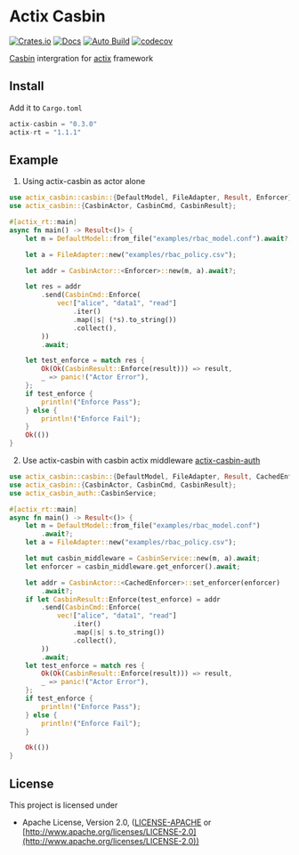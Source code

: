 # Actix Casbin

[![Crates.io](https://meritbadge.herokuapp.com/actix-casbin)](https://crates.io/crates/actix-casbin)
[![Docs](https://docs.rs/actix-casbin/badge.svg)](https://docs.rs/actix-casbin)
[![Auto Build](https://github.com/casbin-rs/actix-casbin/workflows/Auto%20Build/badge.svg)](https://github.com/casbin-rs/actix-casbin/actions/)
[![codecov](https://codecov.io/gh/casbin-rs/actix-casbin/branch/master/graph/badge.svg)](https://codecov.io/gh/casbin-rs/actix-casbin)

[Casbin](https://github.com/casbin/casbin-rs) intergration for [actix](https://github.com/actix/actix) framework

## Install

Add it to `Cargo.toml`

```rust
actix-casbin = "0.3.0"
actix-rt = "1.1.1"
```


## Example

1. Using actix-casbin as actor alone

```rust
use actix_casbin::casbin::{DefaultModel, FileAdapter, Result, Enforcer};
use actix_casbin::{CasbinActor, CasbinCmd, CasbinResult};

#[actix_rt::main]
async fn main() -> Result<()> {
    let m = DefaultModel::from_file("examples/rbac_model.conf").await?;

    let a = FileAdapter::new("examples/rbac_policy.csv");

    let addr = CasbinActor::<Enforcer>::new(m, a).await?;

    let res = addr
        .send(CasbinCmd::Enforce(
            vec!["alice", "data1", "read"]
                .iter()
                .map(|s| (*s).to_string())
                .collect(),
        ))
        .await;

    let test_enforce = match res {
        Ok(Ok(CasbinResult::Enforce(result))) => result,
        _ => panic!("Actor Error"),
    };
    if test_enforce {
        println!("Enforce Pass");
    } else {
        println!("Enforce Fail");
    }
    Ok(())
}
```
2. Use actix-casbin with casbin actix middleware [actix-casbin-auth](https://github.com/casbin-rs/actix-casbin-auth)
```rust
use actix_casbin::casbin::{DefaultModel, FileAdapter, Result, CachedEnforcer};
use actix_casbin::{CasbinActor, CasbinCmd, CasbinResult};
use actix_casbin_auth::CasbinService;

#[actix_rt::main]
async fn main() -> Result<()> {
    let m = DefaultModel::from_file("examples/rbac_model.conf")
        .await?;
    let a = FileAdapter::new("examples/rbac_policy.csv");

    let mut casbin_middleware = CasbinService::new(m, a).await;
    let enforcer = casbin_middleware.get_enforcer().await;

    let addr = CasbinActor::<CachedEnforcer>::set_enforcer(enforcer)
        .await?;
    if let CasbinResult::Enforce(test_enforce) = addr
        .send(CasbinCmd::Enforce(
            vec!["alice", "data1", "read"]
                .iter()
                .map(|s| s.to_string())
                .collect(),
        ))
        .await;
    let test_enforce = match res {
        Ok(Ok(CasbinResult::Enforce(result))) => result,
        _ => panic!("Actor Error"),
    };
    if test_enforce {
        println!("Enforce Pass");
    } else {
        println!("Enforce Fail");
    }

    Ok(())
}
```

## License

This project is licensed under

* Apache License, Version 2.0, ([LICENSE-APACHE](LICENSE-APACHE) or [http://www.apache.org/licenses/LICENSE-2.0](http://www.apache.org/licenses/LICENSE-2.0))
